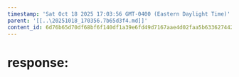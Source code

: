 ```yaml
---
timestamp: 'Sat Oct 18 2025 17:03:56 GMT-0400 (Eastern Daylight Time)'
parent: '[[..\20251018_170356.7b65d3f4.md]]'
content_id: 6d76b65d70df68bf6f140df1a39e6fd49d7167aae4d02faa5b63362744266256
---
```


# response:
